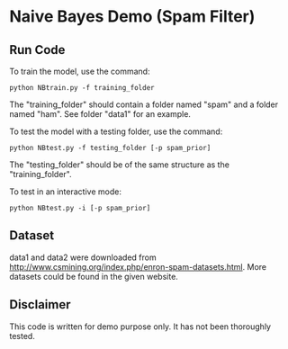 # Naive Bayes Demo (Spam Filter)

## Run Code

To train the model, use the command:

    python NBtrain.py -f training_folder

The "training_folder" should contain a folder named "spam" and a folder named "ham".  See folder "data1" for an example.

To test the model with a testing folder, use the command:

    python NBtest.py -f testing_folder [-p spam_prior]
    
The "testing_folder" should be of the same structure as the "training_folder".

To test in an interactive mode:

    python NBtest.py -i [-p spam_prior]
    
## Dataset

data1 and data2 were downloaded from http://www.csmining.org/index.php/enron-spam-datasets.html.  More datasets could be found in the given website. 

## Disclaimer

This code is written for demo purpose only.  It has not been thoroughly tested.
